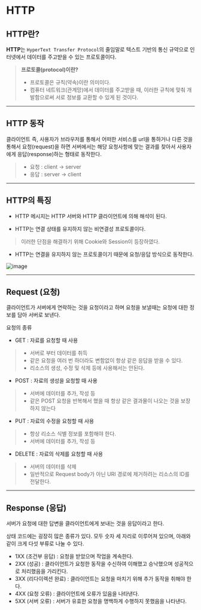 # HTTP

## HTTP란?

**HTTP**는 `HyperText Transfer Protocol`의 줄임말로 텍스트 기반의 통신 규약으로 인터넷에서 데이터를 주고받을 수 있는 프로토콜이다.

> **프로토콜(protocol)이란?**
> - 프로토콜은 규칙(약속)이란 의미이다.
> - 컴퓨터 네트워크(관계망)에서 데이터를 주고받을 때, 이러한 규칙에 맞춰 개발함으로써 서로 정보를 교환할 수 있게 된 것이다.

***

## HTTP 동작

클라이언트 즉, 사용자가 브라우저를 통해서 어떠한 서비스를 url을 통하거나 다른 것을 통해서 요청(request)을 하면 서버에서는 해당 요청사항에 맞는 결과를 찾아서 사용자에게 응답(response)하는 형태로 동작한다.
> - 요청 : client -> server
> - 응답 : server -> client

***

## HTTP의 특징

- HTTP 메시지는 HTTP 서버와 HTTP 클라이언트에 의해 해석이 된다.

- HTTP는 연결 상태를 유지하지 않는 비연결성 프로토콜이다.
> 이러한 단점을 해결하기 위해 Cookie와 Session이 등장하였다.

- HTTP는 연결을 유지하지 않는 프로토콜이기 때문에 요청/응답 방식으로 동작한다.

![image](https://velog.velcdn.com/post-images%2Fsurim014%2Fe0aa5520-2d59-11ea-86da-fb3b00230640%2Fimage.png)

***

## Request (요청)
클라이언트가 서버에게 연락하는 것을 요청이라고 하며 요청을 보낼때는 요청에 대한 정보를 담아 서버로 보낸다.

요청의 종류
- GET : 자료를 요청할 때 사용
> - 서버로 부터 데이터를 취득
> - 같은 요청을 여러 번 하더라도 변함없이 항상 같은 응답을 받을 수 있다.
> - 리소스의 생성, 수정 및 삭제 등에 사용해서는 안된다.

- POST : 자료의 생성을 요청할 때 사용
> - 서버에 데이터를 추가, 작성 등
> - 같은 POST 요청을 반복해서 했을 때 항상 같은 결과물이 나오는 것을 보장하지 않는다

- PUT : 자료의 수정을 요청할 때 사용
> - 항상 리소스 식별 정보를 포함해야 한다.
> - 서버에 데이터를 추가, 작성 등

- DELETE : 자료의 삭제를 요청할 때 사용
> - 서버의 데이터를 삭제
> - 일반적으로 Request body가 아닌 URI 경로에 제거하려는 리소스의 ID를 전달한다.

***

## Response (응답)

서버가 요청에 대한 답변을 클라이언트에게 보내는 것을 응답이라고 한다.

상태 코드에는 굉장히 많은 종류가 있다. 모두 숫자 세 자리로 이루어져 있으며, 아래와 같이 크게 다섯 부류로 나눌 수 있다.

- 1XX (조건부 응답) : 요청을 받았으며 작업을 계속한다.
- 2XX (성공) : 클라이언트가 요청한 동작을 수신하여 이해했고 승낙했으며 성공적으로 처리했음을 가리킨다.
- 3XX (리다이렉션 완료) : 클라이언트는 요청을 마치기 위해 추가 동작을 취해야 한다.
- 4XX (요청 오류) : 클라이언트에 오류가 있음을 나타낸다.
- 5XX (서버 오류) : 서버가 유효한 요청을 명백하게 수행하지 못했음을 나타낸다.